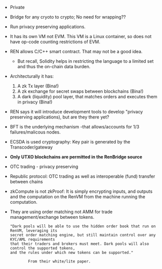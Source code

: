 

- Private
- Bridge for any cryoto to crypto; No need for wrapping??
- Run privacy preserving applications.
- It has its own VM not EVM. This VM is a Linux container, so does not have op-code counting restrictions of EVM.
- REN allows C/C++ smart contract. That may not be a good idea. 
   - But recall, Solidity helps in restricting the language to a limited set and thus the on-chain data burden.
- Architecturally it has: 
  1. A zk Tx layer (Bina!)
  2. A zk exchange for secret swaps between blockchains (Bina!)
  3. A dark (liquidity) pool layer, that matches orders and executes them in privacy (Bina!)

- REN says it will introduce development tools to develop "privacy preserving applications), but are they there yet?
- BFT is the underlying mechanism -that allows/accounts for 1/3 failures/malicous nodes.
- ECSDA is used cryptography: Key pair is generated by the Transcoder/gateway
- **Only UTXO blockchains are permitted in the RenBridge source**
- OTC trading - privacy preserving
- Republic protocol: OTC trading as well as interoperable (fund) transfer between chains
- zkCompute is not zkProof: It is simply encrypting inputs, and outputs and the computation on the RenVM from the machine running the computation.
- They are using order matching not AMM for trade management/exchange between tokens.

      "Dark pools will be able to use the hidden order book that run on RenVM, leveraging its
      secret order matching engine, but still maintain control over any KYC/AML requirements
      that their traders and brokers must meet. Dark pools will also control the supported tokens,
      and the rules under which new tokens can be supported."  
              
              From their white/lite paper.

